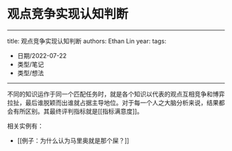 # 观点竞争实现认知判断


---
title: 观点竞争实现认知判断
authors: Ethan Lin
year:
tags:
  - 日期/2022-07-22 
  - 类型/笔记 
  - 类型/想法 
---



不同的知识运作于同一个匹配任务时，就是各个知识以代表的观点互相竞争和博弈拉扯，最后谁脱颖而出谁就占据主导地位。对于每一个人之大脑分析来说，结果都会有所区别。其最终评判指标就是[[指标满意度]]。

相关实例有：
- [[例子：为什么认为马里奥就是那个屎？]]